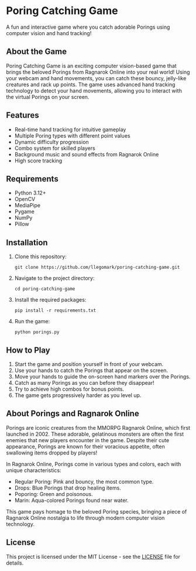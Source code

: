 # Poring Catching Game

A fun and interactive game where you catch adorable Porings using computer vision and hand tracking!

## About the Game

Poring Catching Game is an exciting computer vision-based game that brings the beloved Porings from Ragnarok Online into your real world! Using your webcam and hand movements, you can catch these bouncy, jelly-like creatures and rack up points. The game uses advanced hand tracking technology to detect your hand movements, allowing you to interact with the virtual Porings on your screen.

## Features

- Real-time hand tracking for intuitive gameplay
- Multiple Poring types with different point values
- Dynamic difficulty progression
- Combo system for skilled players
- Background music and sound effects from Ragnarok Online
- High score tracking

## Requirements

- Python 3.12+
- OpenCV
- MediaPipe
- Pygame
- NumPy
- Pillow

## Installation

1. Clone this repository:
   ```
   git clone https://github.com/llegomark/poring-catching-game.git
   ```

2. Navigate to the project directory:
   ```
   cd poring-catching-game
   ```

3. Install the required packages:
   ```
   pip install -r requirements.txt
   ```

4. Run the game:
   ```
   python porings.py
   ```

## How to Play

1. Start the game and position yourself in front of your webcam.
2. Use your hands to catch the Porings that appear on the screen.
3. Move your hands to guide the on-screen hand markers over the Porings.
4. Catch as many Porings as you can before they disappear!
5. Try to achieve high combos for bonus points.
6. The game gets progressively harder as you level up.

## About Porings and Ragnarok Online

Porings are iconic creatures from the MMORPG Ragnarok Online, which first launched in 2002. These adorable, gelatinous monsters are often the first enemies that new players encounter in the game. Despite their cute appearance, Porings are known for their voracious appetite, often swallowing items dropped by players!

In Ragnarok Online, Porings come in various types and colors, each with unique characteristics:

- Regular Poring: Pink and bouncy, the most common type.
- Drops: Blue Porings that drop healing items.
- Poporing: Green and poisonous.
- Marin: Aqua-colored Porings found near water.

This game pays homage to the beloved Poring species, bringing a piece of Ragnarok Online nostalgia to life through modern computer vision technology.

## License

This project is licensed under the MIT License - see the [LICENSE](LICENSE) file for details.